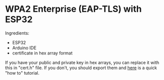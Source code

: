 # WPA2 Enterprise (EAP-TLS) with ESP32

Ingredients:
- ESP32
- Arduino IDE
- certificate in hex array format 

If you have your public and private key in hex arrays, you can replace it with this in "cert.h" file. If you don't, you should export them and [here](https://github.com/XVELOB/Export-.pem-files-from-.p12-certificate-converting-to-hex-arrays-.git) is a quick "how to" tutorial.
